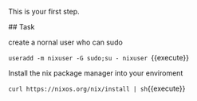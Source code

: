 This is your first step.

## Task

create a nornal user who can sudo


`useradd -m nixuser -G sudo;su - nixuser `{{execute}}

Install the nix package manager into your enviroment

`curl https://nixos.org/nix/install | sh`{{execute}}
